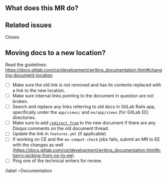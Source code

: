 <!--See the general Documentation guidelines https://docs.gitlab.com/ee/development/documentation/ -->

<!-- Use this description template for changing documentation location. For new docs or updates to existing docs, use the "Documentation" template -->

## What does this MR do?

<!-- Briefly describe what this MR is about -->

## Related issues

<!-- Mention the issue(s) this MR closes or is related to -->

Closes 

## Moving docs to a new location?

Read the guidelines:
https://docs.gitlab.com/ce/development/writing_documentation.html#changing-document-location

- [ ] Make sure the old link is not removed and has its contents replaced with
      a link to the new location.
- [ ] Make sure internal links pointing to the document in question are not broken.
- [ ] Search and replace any links referring to old docs in GitLab Rails app,
      specifically under the `app/views/` and `ee/app/views` (for GitLab EE)  directories.
- [ ] Make sure to add [`redirect_from`](https://docs.gitlab.com/ce/development/writing_documentation.html#redirections-for-pages-with-disqus-comments)
      to the new document if there are any Disqus comments on the old document thread.
- [ ] Update the link in `features.yml` (if applicable)
- [ ] If working on CE and the `ee-compat-check` jobs fails, submit an MR to EE
      with the changes as well (https://docs.gitlab.com/ce/development/writing_documentation.html#cherry-picking-from-ce-to-ee).
- [ ] Ping one of the technical writers for review.

/label ~Documentation
